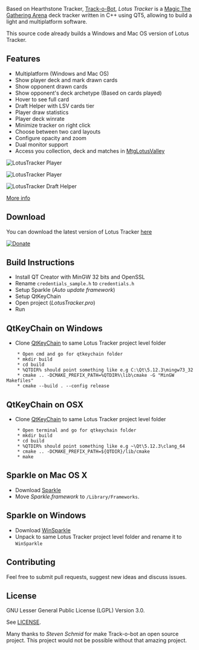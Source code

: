 
Based on Hearthstone Tracker, [Track-o-Bot](https://github.com/stevschmid/track-o-bot), _Lotus Tracker_ is a [Magic The Gathering Arena](https://magic.wizards.com/en/mtgarena) deck tracker written in C++ using QT5, allowing to build a light and multiplatform software.

This source code already builds a Windows and Mac OS version of Lotus Tracker.

## Features

* Multiplatform (Windows and Mac OS)
* Show player deck and mark drawn cards
* Show opponent drawn cards
* Show opponent's deck archetype (Based on cards played)
* Hover to see full card
* Draft Helper with LSV cards tier
* Player draw statistics
* Player deck winrate
* Minimize tracker on right click
* Choose between two card layouts
* Configure opacity and zoom
* Dual monitor support
* Access you collection, deck and matches in [MtgLotusValley](https://www.mtglotusvalley.com)

![LotusTracker Player](/extras/LotusTracker.png)

![LotusTracker Player](/extras/LotusTracker2.png)

![LotusTracker Draft Helper](/extras/DraftHelper.png)

[More info](https://www.mtglotusvalley.com/lotustracker)

## Download

You can download the latest version of Lotus Tracker [here](https://github.com/edipo2s/LotusTracker/releases/latest)

[![Donate](https://img.shields.io/badge/Donate-PayPal-green.svg)](https://www.paypal.com/cgi-bin/webscr?cmd=_s-xclick&hosted_button_id=JQWPQH3EE5RZW)

## Build Instructions

* Install QT Creator with MinGW 32 bits and OpenSSL
* Rename ``credentials_sample.h`` to ``credentials.h``
* Setup Sparkle (_Auto update framework_)
* Setup QtKeyChain
* Open project (_LotusTracker.pro_)
* Run

## QtKeyChain on Windows

* Clone [QtKeyChain](https://github.com/frankosterfeld/qtkeychain) to same Lotus Tracker project level folder
```
	* Open cmd and go for qtkeychain folder
	* mkdir build
	* cd build
	* %QTDIR% should point something like e.g C:\Qt\5.12.3\mingw73_32
	* cmake .. -DCMAKE_PREFIX_PATH=%QTDIR%\lib\cmake -G "MinGW Makefiles"
 	* cmake --build . --config release
```

## QtKeyChain on OSX

* Clone [QtKeyChain](https://github.com/frankosterfeld/qtkeychain) to same Lotus Tracker project level folder
```
	* Open terminal and go for qtkeychain folder
	* mkdir build
	* cd build
	* %QTDIR% should point something like e.g ~\Qt\5.12.3\clang_64
	* cmake .. -DCMAKE_PREFIX_PATH=${QTDIR}/lib/cmake
	* make
```

## Sparkle on Mac OS X

* Download [Sparkle](http://sparkle.andymatuschak.org/) 
* Move _Sparkle.framework_ to ``/Library/Frameworks``.

## Sparkle on Windows

* Download [WinSparkle](https://github.com/vslavik/winsparkle) 
* Unpack to same Lotus Tracker project level folder and rename it to `WinSparkle`

## Contributing

Feel free to submit pull requests, suggest new ideas and discuss issues.

## License

GNU Lesser General Public License (LGPL) Version 3.0.

See [LICENSE](LICENSE).


Many thanks to *Steven Schmid* for make Track-o-bot an open source project. This project would not be possible without that amazing project.
